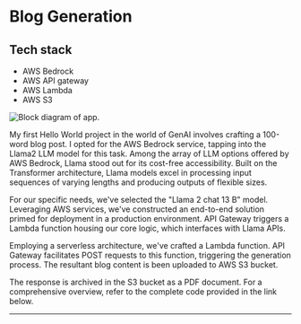 # Blog Generation

## Tech stack

* AWS Bedrock
* AWS API gateway
* AWS Lambda
* AWS S3

![Block diagram of app.](../../assets/blog/blog_e2e.png)

My first Hello World project in the world of GenAI involves crafting a 100-word blog post. I opted for the AWS Bedrock service, tapping into the Llama2 LLM model for this task. Among the array of LLM options offered by AWS Bedrock, Llama stood out for its cost-free accessibility. Built on the Transformer architecture, Llama models excel in processing input sequences of varying lengths and producing outputs of flexible sizes.

For our specific needs, we've selected the "Llama 2 chat 13 B" model. Leveraging AWS services, we've constructed an end-to-end solution primed for deployment in a production environment. API Gateway triggers a Lambda function housing our core logic, which interfaces with Llama APIs.

Employing a serverless architecture, we've crafted a Lambda function. API Gateway facilitates POST requests to this function, triggering the generation process. The resultant blog content is been uploaded to AWS S3 bucket.


The response is archived in the S3 bucket as a PDF document. For a comprehensive overview, refer to the complete code provided in the link below.

---